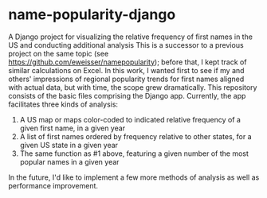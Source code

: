 # name-popularity-django
A Django project for visualizing the relative frequency of first names in the US and conducting additional analysis
This is a successor to a previous project on the same topic (see https://github.com/eweisser/namepopularity); before that, I kept track of similar calculations on Excel. In this work, I wanted first to see if my and others' impressions of regional popularity trends for first names aligned with actual data, but with time, the scope grew dramatically.
This repository consists of the basic files comprising the Django app. Currently, the app facilitates three kinds of analysis:
1. A US map or maps color-coded to indicated relative frequency of a given first name, in a given year
2. A list of first names ordered by frequency relative to other states, for a given US state in a given year
3. The same function as #1 above, featuring a given number of the most popular names in a given year

In the future, I'd like to implement a few more methods of analysis as well as performance improvement.
